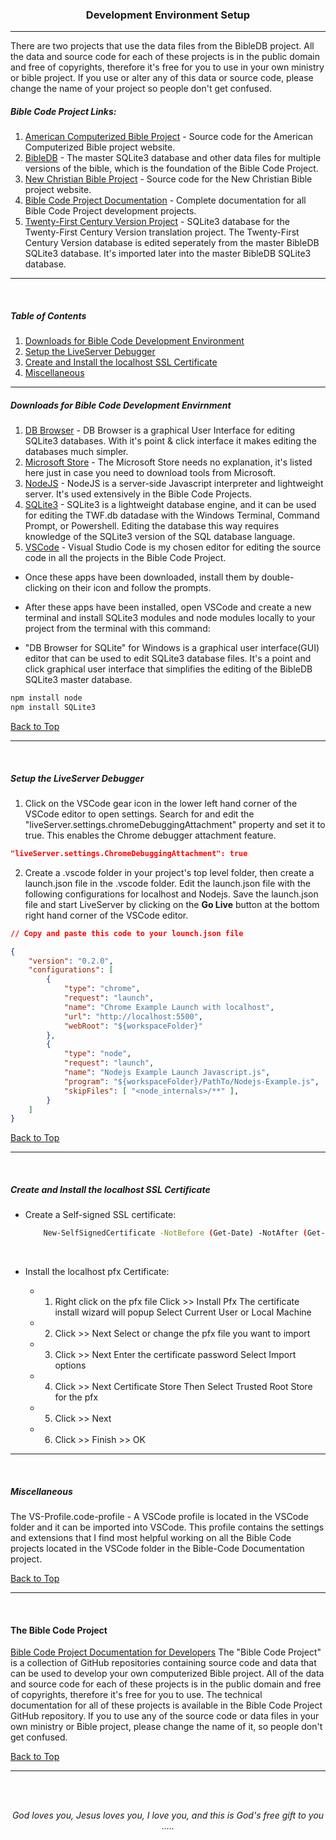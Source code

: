 <a id="top"></a>
<h3 align="center">Development Environment Setup</h3>

---
There are two projects that use the data files from the BibleDB project. All the data and source code for each of these projects is in the public domain and free of copyrights, therefore it's free for you to use in your own ministry or bible project. If you use or alter any of this data or source code, please change the name of your project so people don't get confused.

##### Bible Code Project Links:

1. [American Computerized Bible Project](https://github.com/ACB-Bible/AmericanComputerizedBible) - Source code for the American Computerized Bible project website.
2. [BibleDB](https://github.com/ACB-Bible/BibleDB) - The master SQLite3 database and other data files for multiple versions of the bible, which is the foundation of the Bible Code Project.
3. [New Christian Bible Project](https://github.com/ACB-Bible/NCB)  - Source code for the New Christian Bible project website.
4. [Bible Code Project Documentation](https://github.com/ACB-Bible/DOC) - Complete documentation for all Bible Code Project development projects.
5. [Twenty-First Century Version Project](https://github.com/ACB-Bible/TWF)  - SQLite3 database for the Twenty-First Century Version translation project. The Twenty-First Century Version database is edited seperately from the master BibleDB SQLite3 database. It's imported later into the master BibleDB SQLite3 database.

---

<br>

##### Table of Contents
1. [Downloads for Bible Code Development Environment](#downloads-for-bible-code-development-envirnment)
2. [Setup the LiveServer Debugger](#setup-the-liveserver-debugger)
3. [Create and Install the localhost SSL Certificate](#create-and-install-the-localhost-ssl-certificate)
4. [Miscellaneous](#miscellaneous)

---

##### Downloads for Bible Code Development Envirnment
1. [DB Browser](https://sqlitebrowser.org/) - DB Browser is a graphical User Interface for editing SQLite3 databases. With it's point & click interface it makes editing the databases much simpler.
2. [Microsoft Store](https://apps.microsoft.com/home?hl=en-US&gl=US) - The Microsoft Store needs no explanation, it's listed here just in case you need to download tools from Microsoft.
3. [NodeJS](https://nodejs.org/en) - NodeJS is a server-side Javascript interpreter and lightweight server. It's used extensively in the Bible Code Projects.
4. [SQLite3](https://www.sqlite.org/download.html) - SQLite3 is a lightweight database engine, and it can be used for editing the TWF.db datadase with the Windows Terminal, Command Prompt, or Powershell. Editing the database this way requires knowledge of the SQLite3 version of the SQL database language.
5. [VSCode](https://code.visualstudio.com/download) - Visual Studio Code is my chosen editor for editing the source code in all the projects in the Bible Code Project.




* Once these apps have been downloaded, install them by double-clicking on their icon and follow the prompts.

* After these apps have been installed, open VSCode and create a new terminal and install SQLite3 modules and node modules locally to your project from the terminal with this command:
* "DB Browser for SQLite" for Windows is a graphical user interface(GUI) editor that can be used to edit SQLite3 database files. It's a point and click graphical user interface that simplifies the editing of the BibleDB SQLite3 master database.
```bash
npm install node
npm install SQLite3
```
[Back to Top](#top)

---

<br>

##### Setup the LiveServer Debugger
1. Click on the VSCode gear icon in the lower left hand corner of the VSCode editor to open settings. Search for and edit the "liveServer.settings.chromeDebuggingAttachment" property and set it to true. This enables the Chrome debugger attachment feature.

```json
"liveServer.settings.ChromeDebuggingAttachment": true
```

2. Create a .vscode folder in your project's top level folder, then create a launch.json file in the .vscode folder. Edit the launch.json file with the following configurations for localhost and Nodejs. Save the launch.json file and start LiveServer by clicking on the **Go Live** button at the bottom right hand corner of the VSCode editor.

```json
// Copy and paste this code to your lounch.json file

{
    "version": "0.2.0",
    "configurations": [
        {
            "type": "chrome",
            "request": "launch",
            "name": "Chrome Example Launch with localhost",
            "url": "http://localhost:5500",
            "webRoot": "${workspaceFolder}"
        },
        {
            "type": "node",
            "request": "launch",
            "name": "Nodejs Example Launch Javascript.js",
            "program": "${workspaceFolder}/PathTo/Nodejs-Example.js",
            "skipFiles": [ "<node_internals>/**" ],
        }
    ]
}
```

[Back to Top](#top)

---

<br>

##### Create and Install the localhost SSL Certificate

* Create a Self-signed SSL certificate:
    ```bash
        New-SelfSignedCertificate -NotBefore (Get-Date) -NotAfter (Get-Date).AddYears(5) -Subject "CN=localhost" -KeyAlgorithm "RSA" -KeyLength 2048 -HashAlgorithm "SHA256" -CertStoreLocation "Cert:\CurrentUser\My" -FriendlyName "HTTPS Development Certificate" -TextExtension @("2.5.29.19={text}","2.5.29.17={text}DNS=localhost") $pwd = convertTo-SecureString -String "PassfN2" -Force -AsPlainText
    ```
<br>

* Install the localhost pfx Certificate:

    * 1. Right click on the pfx file
    Click >> Install Pfx
        The certificate install wizard will popup
        Select Current User or Local Machine
    * 2. Click >> Next
        Select or change the pfx file you want to import
    * 3. Click >> Next
        Enter the certificate password
        Select Import options
    * 4. Click >> Next
        Certificate Store
        Then Select Trusted Root Store for the pfx
    * 5. Click >> Next
    * 6. Click >> Finish >> OK

---

<br>

##### Miscellaneous

The VS-Profile.code-profile - A VSCode profile is located in the VSCode folder and it can be imported into VSCode. This profile contains the settings and extensions that I find most helpful working on all the Bible Code projects located in the VSCode folder in the Bible-Code Documentation project.

[Back to Top](#top)

---

<br>
   
#### The Bible Code Project

[Bible Code Project Documentation for Developers](https://github.com/ACB-Bible/Bible-Code/)
The "Bible Code Project" is a collection of GitHub repositories containing source code and data that can be used to develop your own computerized Bible project. All of the data and source code for each of these projects is in the public domain and free of copyrights, therefore it's free for you to use. The technical documentation for all of these projects is available in the Bible Code Project GitHub repository. If you to use any of the source code or data files in your own ministry or Bible project, please change the name of it, so people don't get confused.

[Back to Top](#top)

---

<br><br>
<p align="center">
    <p align="center">
    <em>God loves you, Jesus loves you, I love you, and this is God's free gift to you .....</em>
</p>    
</p>
